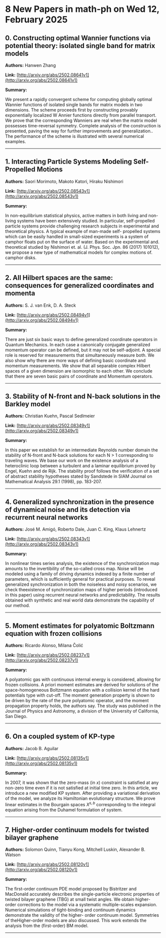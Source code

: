 # 8 New Papers in math-ph on Wed 12, February 2025

## 0. Constructing optimal Wannier functions via potential theory: isolated   single band for matrix models

**Authors:** Hanwen Zhang

**Link:** [http://arxiv.org/abs/2502.08641v1](http://arxiv.org/abs/2502.08641v1)

**Summary:**

We present a rapidly convergent scheme for computing globally optimal Wannier functions of isolated single bands for matrix models in two dimensions. The scheme proceeds first by constructing provably exponentially localized W Annier functions directly from parallel transport. We prove that the corresponding Wanniers are real when the matrix model possesses time-reversal symmetry. Complete analysis of the construction is presented, paving the way for further improvements and generalization.. The performance of the scheme is illustrated with several numerical examples.

---

## 1. Interacting Particle Systems Modeling Self-Propelled Motions

**Authors:** Saori Morimoto, Makoto Katori, Hiraku Nishimori

**Link:** [http://arxiv.org/abs/2502.08543v1](http://arxiv.org/abs/2502.08543v1)

**Summary:**

In non-equilibrium statistical physics, active matters in both living and non-living systems have been extensively studied. In particular, self-propelled particle systems provide challenging research subjects in experimental and theoretical physics. A typical example of man-made self- propelled systems which can be easily handled in small-sized experiments is a system of camphor floats put on the surface of water. Based on the experimental and. theoretical studied by Nishimori et. al. (J. Phys. Soc. Jpn. 86 (2017) 101012), we propose a new type of mathematical models for complex motions of. camphor disks.

---

## 2. All Hilbert spaces are the same: consequences for generalized   coordinates and momenta

**Authors:** S. J. van Enk, D. A. Steck

**Link:** [http://arxiv.org/abs/2502.08494v1](http://arxiv.org/abs/2502.08494v1)

**Summary:**

There are just six basic ways to define generalized coordinate operators in Quantum Mechanics. In each case a canonically conjugate generalized momentum operator can be defined, but it may not be self-adjoint. A special role is reserved for measurements that simultaneously measure both. We also show why there are more ways of defining basic coordinate and momentum measurements. We show that all separable complex Hilbert spaces of a given dimension are isomorphic to each other. We conclude that there are seven basic pairs of coordinate and Momentum operators.

---

## 3. Stability of N-front and N-back solutions in the Barkley model

**Authors:** Christian Kuehn, Pascal Sedlmeier

**Link:** [http://arxiv.org/abs/2502.08349v1](http://arxiv.org/abs/2502.08349v1)

**Summary:**

In this paper we establish for an intermediate Reynolds number domain the stability of N-front and N-back solutions for each N > 1 corresponding to traveling waves. We base our work on the existence analysis of a heteroclinic loop between a turbulent and a laminar equilibrium proved by Engel, Kuehn and de Rijk. The stability proof follows the verification of a set of abstract stability hypotheses stated by Sandstede in SIAM Journal on Mathematical Analysis 29.1 (1998), pp. 183-207.

---

## 4. Generalized synchronization in the presence of dynamical noise and its   detection via recurrent neural networks

**Authors:** José M. Amigó, Roberto Dale, Juan C. King, Klaus Lehnertz

**Link:** [http://arxiv.org/abs/2502.08343v1](http://arxiv.org/abs/2502.08343v1)

**Summary:**

In nonlinear times series analysis, the existence of the synchronization map amounts to the invertibility of the so-called cross map. Noise will be modeled using a family of driving dynamics indexed by a finite number of parameters, which is sufficiently general for practical purposes. To reveal generalized synchronization in both the noiseless and noisy scenarios, we check theexistence of synchronization maps of higher periods (introduced in this paper) using recurrent neural networks and predictability. The results obtained with synthetic and real world data demonstrate the capability of our method.

---

## 5. Moment estimates for polyatomic Boltzmann equation with frozen   collisions

**Authors:** Ricardo Alonso, Milana Čolić

**Link:** [http://arxiv.org/abs/2502.08237v1](http://arxiv.org/abs/2502.08237v1)

**Summary:**

A polyatomic gas with continuous internal energy is considered, allowing for frozen collisions. A priori moment estimates are derived for solutions of the space-homogeneous Boltzmann equation with a collision kernel of the hard potentials type with cut-off. The moment generation property is shown to be driven by the rate of the pure polyatomic operator, and the moment propagation property holds, the authors say. The study was published in the Journal of Physics and Astronomy, a division of the University of California, San Diego.

---

## 6. On a coupled system of KP-type

**Authors:** Jacob B. Aguilar

**Link:** [http://arxiv.org/abs/2502.08135v1](http://arxiv.org/abs/2502.08135v1)

**Summary:**

In 2007, it was shown that the zero-mass (in $x$) constraint is satisfied at any non-zero time even if it is not satisfied at initial time zero. In this article, we introduce a new modified KP system. After providing a variational derivation of the model, we analyze its Hamiltonian evolutionary structure. We prove linear estimates in the Bourgain spaces $X^{s,b}$ corresponding to the integral equation arising from the Duhamel formulation of system.

---

## 7. Higher-order continuum models for twisted bilayer graphene

**Authors:** Solomon Quinn, Tianyu Kong, Mitchell Luskin, Alexander B. Watson

**Link:** [http://arxiv.org/abs/2502.08120v1](http://arxiv.org/abs/2502.08120v1)

**Summary:**

The first-order continuum PDE model proposed by Bistritzer and MacDonald accurately describes the single-particle electronic properties of twisted bilayer graphene (TBG) at small twist angles. We obtain higher-order corrections to the model via a systematic multiple-scales expansion. Numerical simulations of tight-binding and continuum dynamics demonstrate the validity of the higher- order continuum model. Symmetries of theHigher-order models are also discussed. This work extends the analysis from the (first-order) BM model.

---

